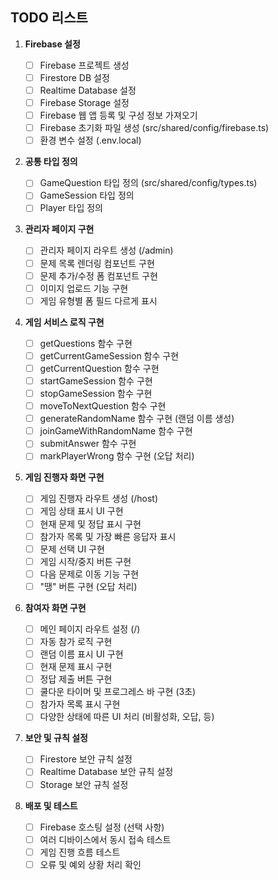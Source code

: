 ## TODO 리스트

1. **Firebase 설정**

   - [ ] Firebase 프로젝트 생성
   - [ ] Firestore DB 설정
   - [ ] Realtime Database 설정
   - [ ] Firebase Storage 설정
   - [ ] Firebase 웹 앱 등록 및 구성 정보 가져오기
   - [ ] Firebase 초기화 파일 생성 (src/shared/config/firebase.ts)
   - [ ] 환경 변수 설정 (.env.local)

2. **공통 타입 정의**

   - [ ] GameQuestion 타입 정의 (src/shared/config/types.ts)
   - [ ] GameSession 타입 정의
   - [ ] Player 타입 정의

3. **관리자 페이지 구현**

   - [ ] 관리자 페이지 라우트 생성 (/admin)
   - [ ] 문제 목록 렌더링 컴포넌트 구현
   - [ ] 문제 추가/수정 폼 컴포넌트 구현
   - [ ] 이미지 업로드 기능 구현
   - [ ] 게임 유형별 폼 필드 다르게 표시

4. **게임 서비스 로직 구현**

   - [ ] getQuestions 함수 구현
   - [ ] getCurrentGameSession 함수 구현
   - [ ] getCurrentQuestion 함수 구현
   - [ ] startGameSession 함수 구현
   - [ ] stopGameSession 함수 구현
   - [ ] moveToNextQuestion 함수 구현
   - [ ] generateRandomName 함수 구현 (랜덤 이름 생성)
   - [ ] joinGameWithRandomName 함수 구현
   - [ ] submitAnswer 함수 구현
   - [ ] markPlayerWrong 함수 구현 (오답 처리)

5. **게임 진행자 화면 구현**

   - [ ] 게임 진행자 라우트 생성 (/host)
   - [ ] 게임 상태 표시 UI 구현
   - [ ] 현재 문제 및 정답 표시 구현
   - [ ] 참가자 목록 및 가장 빠른 응답자 표시
   - [ ] 문제 선택 UI 구현
   - [ ] 게임 시작/중지 버튼 구현
   - [ ] 다음 문제로 이동 기능 구현
   - [ ] "땡" 버튼 구현 (오답 처리)

6. **참여자 화면 구현**

   - [ ] 메인 페이지 라우트 설정 (/)
   - [ ] 자동 참가 로직 구현
   - [ ] 랜덤 이름 표시 UI 구현
   - [ ] 현재 문제 표시 구현
   - [ ] 정답 제출 버튼 구현
   - [ ] 쿨다운 타이머 및 프로그레스 바 구현 (3초)
   - [ ] 참가자 목록 표시 구현
   - [ ] 다양한 상태에 따른 UI 처리 (비활성화, 오답, 등)

7. **보안 및 규칙 설정**

   - [ ] Firestore 보안 규칙 설정
   - [ ] Realtime Database 보안 규칙 설정
   - [ ] Storage 보안 규칙 설정

8. **배포 및 테스트**
   - [ ] Firebase 호스팅 설정 (선택 사항)
   - [ ] 여러 디바이스에서 동시 접속 테스트
   - [ ] 게임 진행 흐름 테스트
   - [ ] 오류 및 예외 상황 처리 확인
